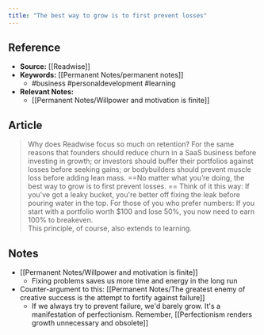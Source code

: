 ```yaml
---
title: "The best way to grow is to first prevent losses"
---
```

## Reference
- **Source:** [[Readwise]]
- **Keywords:** [[Permanent Notes/permanent notes]]
	- #business #personaldevelopment #learning 
- **Relevant Notes:** 
	- [[Permanent Notes/Willpower and motivation is finite]]
## Article
> Why does Readwise focus so much on retention? For the same reasons that founders should reduce churn in a SaaS business before investing in growth; or investors should buffer their portfolios against losses before seeking gains; or bodybuilders should prevent muscle loss before adding lean mass. ==No matter what you’re doing, the best way to grow is to first prevent losses.  ==
> Think of it this way: If you've got a leaky bucket, you're better off fixing the leak before pouring water in the top. For those of you who prefer numbers: If you start with a portfolio worth $100 and lose 50%, you now need to earn 100% to breakeven.  
> This principle, of course, also extends to learning.

## Notes
- [[Permanent Notes/Willpower and motivation is finite]]
	- Fixing problems saves us more time and energy in the long run
- Counter-argument to this: [[Permanent Notes/The greatest enemy of creative success is the attempt to fortify against failure]]
	- If we always try to prevent failure, we'd barely grow. It's a manifestation of perfectionism. Remember, [[Perfectionism renders growth unnecessary and obsolete]]